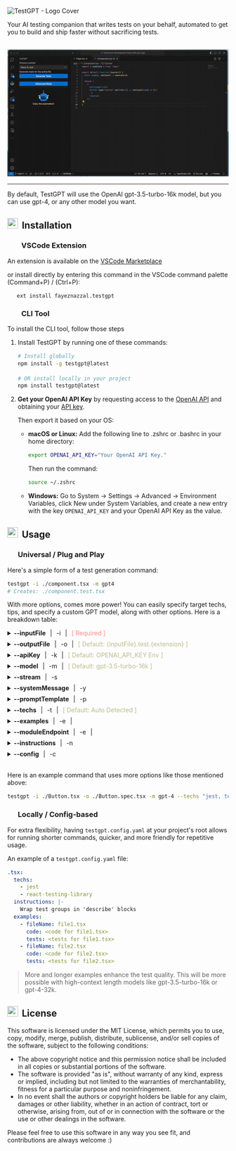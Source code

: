 ![TestGPT - Logo Cover](https://github.com/fayez-nazzal/TestGPT/assets/49946791/77ec722a-dfb6-4f49-a4b1-d4b659219765)

Your AI testing companion that writes tests on your behalf, automated to get you to build and ship faster without sacrificing tests.

<br />

<img src="media/show.gif" alt="TestGPT Show" />

<br />
<hr /

<br />

By default, TestGPT will use the OpenAI gpt-3.5-turbo-16k model, but you can use gpt-4, or any other model you want.


<h2>    <img style="padding-right: 4px;" src="https://storage.googleapis.com/fayeznazzal/TestGPT-logo.svg" width="24px" height="24px" />
 Installation
</h2>

<h3>    <img style="padding-right: 4px;" src="https://storage.googleapis.com/fayeznazzal/TestGPT-logo.svg" width="24px" height="16px" />
 VSCode Extension
</h3>

An extension is available on the [VSCode Marketplace](https://marketplace.visualstudio.com/items?itemName=FayezNazzal.testgpt)

or install directly by entering this command in the VSCode command palette (Command+P) / (Ctrl+P):

```
   ext install fayeznazzal.testgpt
```

<h3>    <img style="padding-right: 4px;" src="https://storage.googleapis.com/fayeznazzal/TestGPT-logo.svg" width="24px" height="16px" />
 CLI Tool
</h3>

To install the CLI tool, follow those steps

1. Install TestGPT by running one of these commands:

   ```zsh
   # Install globally
   npm install -g testgpt@latest

   # OR install locally in your project
   npm install testgpt@latest
   ```

2. **Get your OpenAI API Key** by requesting access to the [OpenAI API](https://openai.com/api/) and obtaining your [API key](https://platform.openai.com/account/api-keys).

   Then export it based on your OS:

   - **macOS or Linux:** Add the following line to .zshrc or .bashrc in your home directory:

     ```zsh
     export OPENAI_API_KEY="Your OpenAI API Key."
     ```

     Then run the command:

     ```zsh
     source ~/.zshrc
     ```

   - **Windows:** Go to System -> Settings -> Advanced -> Environment Variables, click New under System Variables, and create a new entry with the key `OPENAI_API_KEY` and your OpenAI API Key as the value.

<h2>    <img style="padding-right: 4px;" src="https://storage.googleapis.com/fayeznazzal/TestGPT-logo.svg" width="24px" height="24px" />
 Usage
</h2>

### <img style="padding-right: 4px;" src="https://storage.googleapis.com/fayeznazzal/TestGPT-logo.svg" width="16px" height="16px" /> Universal / Plug and Play

Here's a simple form of a test generation command:

```zsh
testgpt -i ./component.tsx -m gpt4
# Creates: ./component.test.tsx
```

With more options, comes more power! You can easily specify target techs, tips, and specify a custom GPT model, along with other options. Here is a breakdown table:

<div style="display: flex; flex-direction: column; gap: 8px;">
<details>
   <summary>
   <b>--inputFile</b>
    <span style="margin: 0 6px">|</span> 
    <span style="color: currentColor">-i</span>
    <span style="margin: 0 6px">|</span> 
   <span style="color: #ff8b8b">[ Required ]</span>
 
   </summary>
   
   <div style="margin-left: 12px">
   Path for the input file to be tested (e.g. `./Button.tsx`).
   </div>
</details>

<details>
   <summary>
   <b>--outputFile</b>
    <span style="margin: 0 6px">|</span> 
    <span style="color: currentColor">-o</span>
    <span style="margin: 0 6px">|</span> 
   <span style="color: #bbbb8b">[ Default: {inputFile}.test.{extension} ]</span>
 
   </summary>
   
   <div style="margin-left: 12px">
   Path for the output file where the generated tests will be written (e.g. `./Button.spec.tsx`). If not provided, the output file will be the same as the input file, but with `.test` added before the extension.
   </div>
</details>

<details>
   <summary>
   <b>--apiKey</b>
    <span style="margin: 0 6px">|</span> 
    <span style="color: currentColor">-k</span>
    <span style="margin: 0 6px">|</span> 
   <span style="color: #bbbb8b">[ Default: OPENAI_API_KEY Env ]</span>
 
   </summary>
   
   <div style="margin-left: 12px">
   OpenAI API key. If not provided, it will be taken from the `OPENAI_API_KEY` environment variable. If using an API other than OpenAI, currently, this option will be ignored.
   </div>
</details>

<details>
   <summary>
   <b>--model</b>
    <span style="margin: 0 6px">|</span> 
    <span style="color: currentColor">-m</span>
    <span style="margin: 0 6px">|</span> 
   <span style="color: #bbbb8b">[ Default: gpt-3.5-turbo-16k ]</span>
 
   </summary>
   
   <div style="margin-left: 12px">
   GPT model to be used for generating tests. If using an API other than OpenAI, currently, this option will be ignored.
   </div>
</details>

<details>
   <summary>
   <b>--stream</b>
    <span style="margin: 0 6px">|</span> 
    <span style="color: currentColor">-s</span>
   
 
   </summary>
   
   <div style="margin-left: 12px">
      Stream the response using OpenAI streaming feature. If using an API other than OpenAI, currently, this option will be ignored.
   </div>
</details>

<details>
   <summary>
   <b>--systemMessage</b>
    <span style="margin: 0 6px">|</span> 
    <span style="color: currentColor">-y</span>
   </summary>
   
   <div style="margin-left: 12px">
      System message to be used for generating tests.
   </div>
</details>

<details>
   <summary>
   <b>--promptTemplate</b>
    <span style="margin: 0 6px">|</span> 
    <span style="color: currentColor">-p</span>
   </summary>
   
   <div style="margin-left: 12px">
      Prompt template to be used for generating tests. You can substitute the following variables in the template:
        <ul>
         <li>fileName: The name of the file being tested.</li>
         <li>content: The content of the file being tested.</li>
         <li>techs: The technologies to be used.</li>
         <li>instructions: General Instructions for generating tests.</li>
        </ul>

To substitute a variable, use the following syntax: `{variableName}`

Here is an example:

```js
Please provide unit tests for the file {fileName} using {techs}
{instructions}

Please begin your response with \`\`\` and end it with \`\`\` directly.

Here is the file content:
\`\`\`{content}\`\`\`
```

   </div>
</details>

<details>
   <summary>
   <b>--techs</b>
    <span style="margin: 0 6px">|</span> 
    <span style="color: currentColor">-t</span>
    <span style="margin: 0 6px">|</span> 
    <span style="color: #bbbb8b">[ Default: Auto Detected ]</span>
   </summary>
   
   <div style="margin-left: 12px">
      The technologies to be used.
   </div>
</details>

<details>
   <summary>
   <b>--examples</b>
    <span style="margin: 0 6px">|</span> 
    <span style="color: currentColor">-e</span>
    <span style="margin: 0 6px">|</span> 
   </summary>
   
   <div style="margin-left: 12px">
      Example snippets to guide the AI test generation process.
   </div>
</details>

<details>
   <summary>
   <b>--moduleEndpoint</b>
    <span style="margin: 0 6px">|</span> 
    <span style="color: currentColor">-e</span>
    <span style="margin: 0 6px">|</span> 
   </summary>
   
   <div style="margin-left: 12px">
      An API endpoint for a custom model to send the request to. Only use this if you have a custom model deployed and you want to use it instead of OpenAI.
   </div>
</details>

<details>
   <summary>
   <b>--instructions</b>
    <span style="margin: 0 6px">|</span> 
    <span style="color: currentColor">-n</span>
    
   </summary>
   
   <div style="margin-left: 12px">
      General Instructions for generating tests.
   </div>
</details>

<details>
   <summary>
   <b>--config</b>
    <span style="margin: 0 6px">|</span> 
    <span style="color: currentColor">-c</span>
    
   </summary>
   
   <div style="margin-left: 12px">
      Path to config file.
   </div>
</details>
</div>

<br />

Here is an example command that uses more options like those mentioned above:

```zsh
testgpt -i ./Button.tsx -o ./Button.spec.tsx -m gpt-4 --techs "jest, testing-library" --apiKey "Your OpenAI API Key"
```

### <img style="padding-right: 4px;" src="https://storage.googleapis.com/fayeznazzal/TestGPT-logo.svg" width="16px" height="16px" /> Locally / Config-based

For extra flexibility, having `testgpt.config.yaml` at your project's root allows for running shorter commands, quicker, and more friendly for repetitive usage.

An example of a `testgpt.config.yaml` file:

```yaml
.tsx:
  techs:
    - jest
    - react-testing-library
  instructions: |-
    Wrap test groups in 'describe' blocks
  examples:
    - fileName: file1.tsx
      code: <code for file1.tsx>
      tests: <tests for file1.tsx>
    - fileName: file2.tsx
      code: <code for file2.tsx>
      tests: <tests for file2.tsx>
```

> More and longer examples enhance the test quality. This will be more possible with high-context length models like gpt-3.5-turbo-16k or gpt-4-32k.

## <img style="padding-right: 4px;" src="https://storage.googleapis.com/fayeznazzal/TestGPT-logo.svg" width="24px" height="24px" /> License

This software is licensed under the MIT License, which permits you to use, copy, modify, merge, publish, distribute, sublicense, and/or sell copies of the software, subject to the following conditions:

- The above copyright notice and this permission notice shall be included in all copies or substantial portions of the software.
- The software is provided "as is", without warranty of any kind, express or implied, including but not limited to the warranties of merchantability, fitness for a particular purpose and noninfringement.
- In no event shall the authors or copyright holders be liable for any claim, damages or other liability, whether in an action of contract, tort or otherwise, arising from, out of or in connection with the software or the use or other dealings in the software.

Please feel free to use this software in any way you see fit, and contributions are always welcome :)

